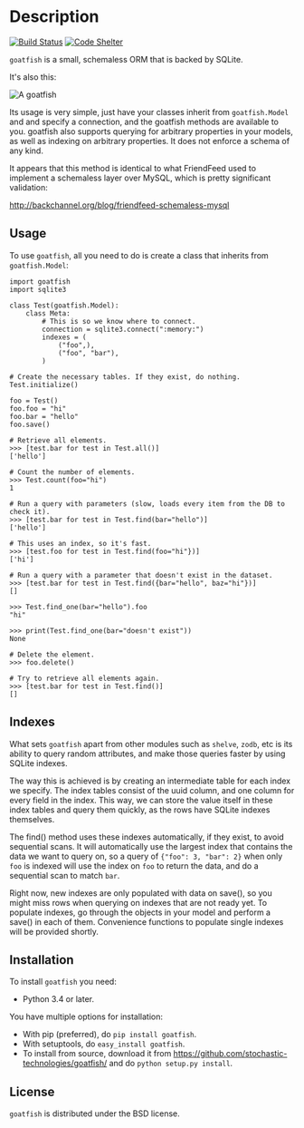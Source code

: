 Description
===========

[![Build Status](https://secure.travis-ci.org/stochastic-technologies/goatfish.png?branch=master)](http://travis-ci.org/stochastic-technologies/goatfish)
[![Code Shelter](https://www.codeshelter.co/static/badges/badge-flat.svg)](https://www.codeshelter.co/)


``goatfish`` is a small, schemaless ORM that is backed by SQLite.

It's also this:

![A goatfish](http://upload.wikimedia.org/wikipedia/commons/thumb/2/22/Parupeneus_insularis_.jpg/300px-Parupeneus_insularis_.jpg)

Its usage is very simple, just have your classes inherit from ``goatfish.Model``
and and specify a connection, and the goatfish methods are available to you.
goatfish also supports querying for arbitrary properties in your models, as
well as indexing on arbitrary properties. It does not enforce a schema of any
kind.

It appears that this method is identical to what FriendFeed used to implement
a schemaless layer over MySQL, which is pretty significant validation:

http://backchannel.org/blog/friendfeed-schemaless-mysql


Usage
-----

To use ``goatfish``, all you need to do is create a class that inherits from
``goatfish.Model``:

    import goatfish
    import sqlite3

    class Test(goatfish.Model):
        class Meta:
            # This is so we know where to connect.
            connection = sqlite3.connect(":memory:")
            indexes = (
                ("foo",),
                ("foo", "bar"),
            )

    # Create the necessary tables. If they exist, do nothing.
    Test.initialize()

    foo = Test()
    foo.foo = "hi"
    foo.bar = "hello"
    foo.save()

    # Retrieve all elements.
    >>> [test.bar for test in Test.all()]
    ['hello']

    # Count the number of elements.
    >>> Test.count(foo="hi")
    1

    # Run a query with parameters (slow, loads every item from the DB to check it).
    >>> [test.bar for test in Test.find(bar="hello")]
    ['hello']

    # This uses an index, so it's fast.
    >>> [test.foo for test in Test.find(foo="hi"})]
    ['hi']

    # Run a query with a parameter that doesn't exist in the dataset.
    >>> [test.bar for test in Test.find({bar="hello", baz="hi"})]
    []

    >>> Test.find_one(bar="hello").foo
    "hi"

    >>> print(Test.find_one(bar="doesn't exist"))
    None

    # Delete the element.
    >>> foo.delete()

    # Try to retrieve all elements again.
    >>> [test.bar for test in Test.find()]
    []


Indexes
-------

What sets ``goatfish`` apart from other modules such as ``shelve``, ``zodb``,
etc is its ability to query random attributes, and make those queries faster
by using SQLite indexes.

The way this is achieved is by creating an intermediate table for each index
we specify. The index tables consist of the uuid column, and one column for
every field in the index. This way, we can store the value itself in these
index tables and query them quickly, as the rows have SQLite indexes
themselves.

The find() method uses these indexes automatically, if they exist, to avoid
sequential scans. It will automatically use the largest index that contains
the data we want to query on, so a query of ``{"foo": 3, "bar": 2}`` when only
``foo`` is indexed will use the index on ``foo`` to return the data, and do a
sequential scan to match ``bar``.

Right now, new indexes are only populated with data on save(), so you might
miss rows when querying on indexes that are not ready yet. To populate indexes,
go through the objects in your model and perform a save() in each of them.
Convenience functions to populate single indexes will be provided shortly.


Installation
------------

To install ``goatfish`` you need:

* Python 3.4 or later.

You have multiple options for installation:

* With pip (preferred), do ``pip install goatfish``.
* With setuptools, do ``easy_install goatfish``.
* To install from source, download it from
  https://github.com/stochastic-technologies/goatfish/ and do
  ``python setup.py install``.


License
-------

``goatfish`` is distributed under the BSD license.
